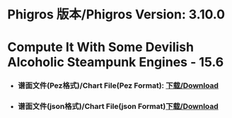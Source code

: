
# Phigros 版本/Phigros Version:  3.10.0

# __Compute It With Some Devilish Alcoholic Steampunk Engines - 15.6__

- ### __谱面文件(Pez格式)/Chart File(Pez Format):  [下载/Download](https://github.com/Po6647A/PAR/releases/download/3.10.0/0)__

- ### __谱面文件(json格式)/Chart File(json Format)[下载/Download](https://github.com/Po6647A/PAR/releases/download/3.10.0/665.json)__

